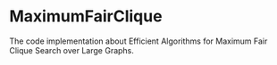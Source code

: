 # MaximumFairClique
The code implementation about Efficient Algorithms for Maximum Fair Clique Search over Large Graphs.

